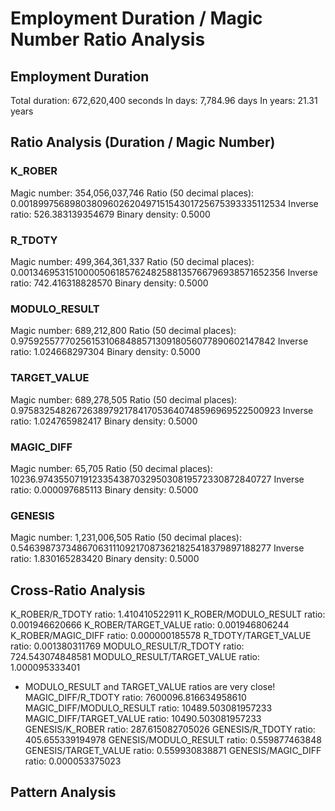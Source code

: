 # Employment Duration / Magic Number Ratio Analysis

## Employment Duration
Total duration: 672,620,400 seconds
In days: 7,784.96 days
In years: 21.31 years

## Ratio Analysis (Duration / Magic Number)

### K_ROBER
Magic number: 354,056,037,746
Ratio (50 decimal places): 0.0018997568980380960262049715154301725675393335112534
Inverse ratio: 526.383139354679
Binary density: 0.5000

### R_TDOTY
Magic number: 499,364,361,337
Ratio (50 decimal places): 0.0013469531510000506185762482588135766796938571652356
Inverse ratio: 742.416318828570
Binary density: 0.5000

### MODULO_RESULT
Magic number: 689,212,800
Ratio (50 decimal places): 0.97592557770256153106848857130918056077890602147842
Inverse ratio: 1.024668297304
Binary density: 0.5000

### TARGET_VALUE
Magic number: 689,278,505
Ratio (50 decimal places): 0.97583254826726389792178417053640748596969522500923
Inverse ratio: 1.024765982417
Binary density: 0.5000

### MAGIC_DIFF
Magic number: 65,705
Ratio (50 decimal places): 10236.974355071912335438703295030819572330872840727
Inverse ratio: 0.000097685113
Binary density: 0.5000

### GENESIS
Magic number: 1,231,006,505
Ratio (50 decimal places): 0.54639873734867063111092170873621825418379897188277
Inverse ratio: 1.830165283420
Binary density: 0.5000

## Cross-Ratio Analysis

K_ROBER/R_TDOTY ratio: 1.410410522911
K_ROBER/MODULO_RESULT ratio: 0.001946620666
K_ROBER/TARGET_VALUE ratio: 0.001946806244
K_ROBER/MAGIC_DIFF ratio: 0.000000185578
R_TDOTY/TARGET_VALUE ratio: 0.001380311769
MODULO_RESULT/R_TDOTY ratio: 724.543074848581
MODULO_RESULT/TARGET_VALUE ratio: 1.000095333401
* MODULO_RESULT and TARGET_VALUE ratios are very close!
MAGIC_DIFF/R_TDOTY ratio: 7600096.816634958610
MAGIC_DIFF/MODULO_RESULT ratio: 10489.503081957233
MAGIC_DIFF/TARGET_VALUE ratio: 10490.503081957233
GENESIS/K_ROBER ratio: 287.615082705026
GENESIS/R_TDOTY ratio: 405.655339194978
GENESIS/MODULO_RESULT ratio: 0.559877463848
GENESIS/TARGET_VALUE ratio: 0.559930838871
GENESIS/MAGIC_DIFF ratio: 0.000053375023

## Pattern Analysis

